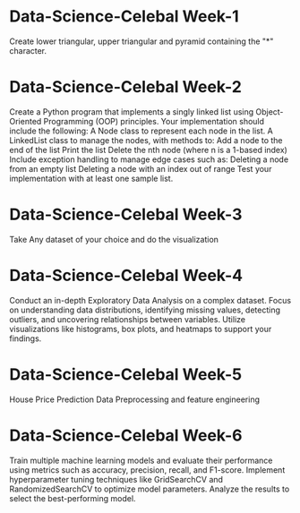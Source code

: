# Data-Science-Celebal Week-1

Create lower triangular, upper triangular and pyramid containing the "*" character.

# Data-Science-Celebal Week-2

Create a Python program that implements a singly linked list using Object-Oriented Programming (OOP) principles. Your implementation should include the following: A Node class to represent each node in the list. A LinkedList class to manage the nodes, with methods to: Add a node to the end of the list Print the list Delete the nth node (where n is a 1-based index) Include exception handling to manage edge cases such as: Deleting a node from an empty list Deleting a node with an index out of range Test your implementation with at least one sample list.

# Data-Science-Celebal Week-3

Take Any dataset of your choice and do the visualization

# Data-Science-Celebal Week-4

Conduct an in-depth Exploratory Data Analysis on a complex dataset. Focus on understanding data distributions, identifying missing values, detecting outliers, and uncovering relationships between variables. Utilize visualizations like histograms, box plots, and heatmaps to support your findings.

# Data-Science-Celebal Week-5

House Price Prediction Data Preprocessing and feature engineering

# Data-Science-Celebal Week-6

Train multiple machine learning models and evaluate their performance using metrics such as accuracy, precision, recall, and F1-score. Implement hyperparameter tuning techniques like GridSearchCV and RandomizedSearchCV to optimize model parameters. Analyze the results to select the best-performing model.

